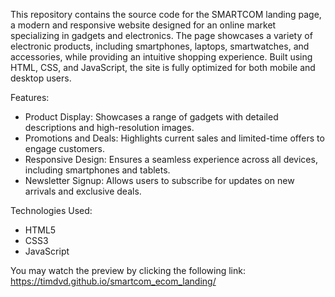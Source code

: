 This repository contains the source code for the SMARTCOM landing page, a modern and responsive 
website designed for an online market specializing in gadgets and electronics. The page showcases a 
variety of electronic products, including smartphones, laptops, smartwatches, and accessories, while 
providing an intuitive shopping experience. Built using HTML, CSS, and JavaScript, the site is 
fully optimized for both mobile and desktop users.

Features:
 - Product Display: Showcases a range of gadgets with detailed descriptions and high-resolution images.
 - Promotions and Deals: Highlights current sales and limited-time offers to engage customers.
 - Responsive Design: Ensures a seamless experience across all devices, including smartphones and tablets.
 - Newsletter Signup: Allows users to subscribe for updates on new arrivals and exclusive deals.
   
Technologies Used:
 - HTML5
 - CSS3
 - JavaScript

You may watch the preview by clicking the following link: https://timdvd.github.io/smartcom_ecom_landing/
